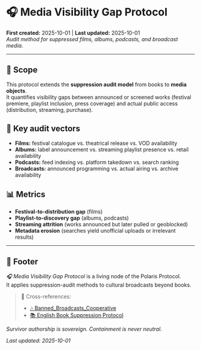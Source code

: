 # 🎧 Media Visibility Gap Protocol  
**First created:** 2025-10-01 | **Last updated:** 2025-10-01  
*Audit method for suppressed films, albums, podcasts, and broadcast media.*  

---

## 🌱 Scope  

This protocol extends the **suppression audit model** from books to **media objects**.  
It quantifies visibility gaps between announced or screened works (festival premiere, playlist inclusion, press coverage) and actual public access (distribution, streaming, purchase).  

## 🔧 Key audit vectors  

- **Films:** festival catalogue vs. theatrical release vs. VOD availability  
- **Albums:** label announcement vs. streaming playlist presence vs. retail availability  
- **Podcasts:** feed indexing vs. platform takedown vs. search ranking  
- **Broadcasts:** announced programming vs. actual airing vs. archive availability  

## 📊 Metrics  

- **Festival-to-distribution gap** (films)  
- **Playlist-to-discovery gap** (albums, podcasts)  
- **Streaming attrition** (works announced but later pulled or geoblocked)  
- **Metadata erosion** (searches yield unofficial uploads or irrelevant results)  

---

## 🏮 Footer  

*🎧 Media Visibility Gap Protocol* is a living node of the Polaris Protocol.  
It applies suppression-audit methods to cultural broadcasts beyond books.  

> 📡 Cross-references:  
> - [🎶 Banned_Broadcasts_Cooperative](../)  
> - [📚 English Book Suppression Protocol](./📚_english_book_suppression_audit_protocol.md)  

*Survivor authorship is sovereign. Containment is never neutral.*  

_Last updated: 2025-10-01_  
